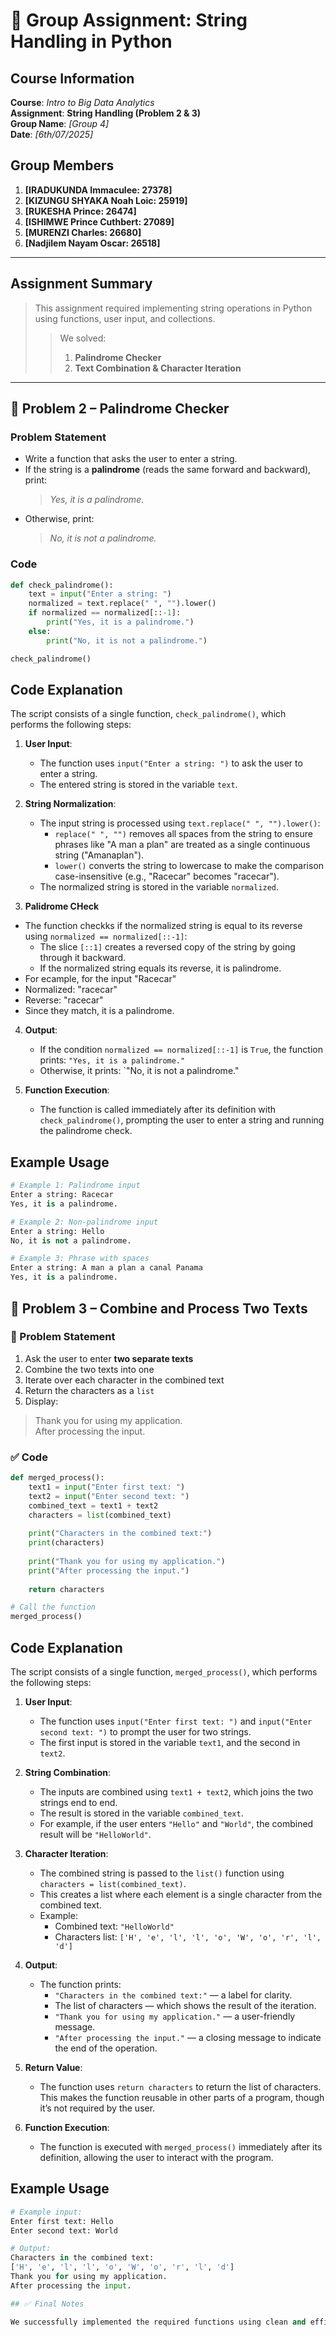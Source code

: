 # 📘 Group Assignment: String Handling in Python

## Course Information

**Course**: _Intro to Big Data Analytics_  
**Assignment**: **String Handling (Problem 2 & 3)**  
**Group Name**: _[Group 4]_  
**Date**: _[6th/07/2025]_

## Group Members

1. **[IRADUKUNDA Immaculee: 27378]**
2. **[KIZUNGU SHYAKA Noah Loic: 25919]**
3. **[RUKESHA Prince: 26474]**
4. **[ISHIMWE Prince Cuthbert: 27089]**
5. **[MURENZI Charles: 26680]**
36. **[Nadjilem Nayam Oscar: 26518]**

---

## Assignment Summary

> This assignment required implementing string operations in Python using functions, user input, and collections.  
>
>> We solved:
>> 
>> 1. **Palindrome Checker**  
>> 2. **Text Combination & Character Iteration**

---

## 📌 Problem 2 – Palindrome Checker

### Problem Statement

* Write a function that asks the user to enter a string.  
* If the string is a **palindrome** (reads the same forward and backward), print:  
  > _Yes, it is a palindrome._  
* Otherwise, print:  
  > _No, it is not a palindrome._

### Code

```python
def check_palindrome():
    text = input("Enter a string: ")
    normalized = text.replace(" ", "").lower()
    if normalized == normalized[::-1]:
        print("Yes, it is a palindrome.")
    else:
        print("No, it is not a palindrome.")

check_palindrome()
```
## Code Explanation

The script consists of a single function, `check_palindrome()`, which performs the following steps:

1. **User Input**:
   - The function uses `input("Enter a string: ")` to ask the user to enter a string.
   - The entered string is stored in the variable `text`.

2. **String Normalization**:
   - The input string is processed using `text.replace(" ", "").lower()`:
     - `replace(" ", "")` removes all spaces from the string to ensure phrases like "A man a plan" are treated as a single continuous string ("Amanaplan").
     - `lower()` converts the string to lowercase to make the comparison case-insensitive (e.g., "Racecar" becomes "racecar").
   - The normalized string is stored in the variable `normalized`.

3. **Palidrome CHeck**
  - The function checkks if the normalized string is equal to its reverse using `normalized == normalized[::-1]`:
    - The slice `[::1]` creates a reversed copy of the string by going through it backward.
    - If the normalized string equals its reverse, it is palindrome.
- For ecample, for the input "Racecar"
 - Normalized: "racecar"
 - Reverse: "racecar"
 - Since they match, it is a palindrome.

4. **Output**:
   - If the condition `normalized == normalized[::-1]` is `True`, the function prints: `"Yes, it is a palindrome."`
   - Otherwise, it prints: `"No, it is not a palindrome."

5. **Function Execution**:
   - The function is called immediately after its definition with `check_palindrome()`, prompting the user to enter a string and running the palindrome check.
## Example Usage

```python
# Example 1: Palindrome input
Enter a string: Racecar
Yes, it is a palindrome.

# Example 2: Non-palindrome input
Enter a string: Hello
No, it is not a palindrome.

# Example 3: Phrase with spaces
Enter a string: A man a plan a canal Panama
Yes, it is a palindrome.
```
## 📌 Problem 3 – Combine and Process Two Texts

### 🔹 Problem Statement

1. Ask the user to enter **two separate texts**
2. Combine the two texts into one
3. Iterate over each character in the combined text
4. Return the characters as a `list`
5. Display:

> Thank you for using my application.  
> After processing the input.

### ✅ Code

```python
def merged_process():
    text1 = input("Enter first text: ")
    text2 = input("Enter second text: ")
    combined_text = text1 + text2
    characters = list(combined_text)
    
    print("Characters in the combined text:")
    print(characters)
    
    print("Thank you for using my application.")
    print("After processing the input.")
    
    return characters

# Call the function
merged_process()
```
## Code Explanation

The script consists of a single function, `merged_process()`, which performs the following steps:

1. **User Input**:
   - The function uses `input("Enter first text: ")` and `input("Enter second text: ")` to prompt the user for two strings.
   - The first input is stored in the variable `text1`, and the second in `text2`.

2. **String Combination**:
   - The inputs are combined using `text1 + text2`, which joins the two strings end to end.
   - The result is stored in the variable `combined_text`.
   - For example, if the user enters `"Hello"` and `"World"`, the combined result will be `"HelloWorld"`.

3. **Character Iteration**:
   - The combined string is passed to the `list()` function using `characters = list(combined_text)`.
   - This creates a list where each element is a single character from the combined text.
   - Example:
     - Combined text: `"HelloWorld"`
     - Characters list: `['H', 'e', 'l', 'l', 'o', 'W', 'o', 'r', 'l', 'd']`

4. **Output**:
   - The function prints:
     - `"Characters in the combined text:"` — a label for clarity.
     - The list of characters — which shows the result of the iteration.
     - `"Thank you for using my application."` — a user-friendly message.
     - `"After processing the input."` — a closing message to indicate the end of the operation.

5. **Return Value**:
   - The function uses `return characters` to return the list of characters. This makes the function reusable in other parts of a program, though it’s not required by the user.

6. **Function Execution**:
   - The function is executed with `merged_process()` immediately after its definition, allowing the user to interact with the program.

## Example Usage

```python
# Example input:
Enter first text: Hello
Enter second text: World

# Output:
Characters in the combined text:
['H', 'e', 'l', 'l', 'o', 'W', 'o', 'r', 'l', 'd']
Thank you for using my application.
After processing the input.

## ✅ Final Notes

We successfully implemented the required functions using clean and efficient Python syntax.  


